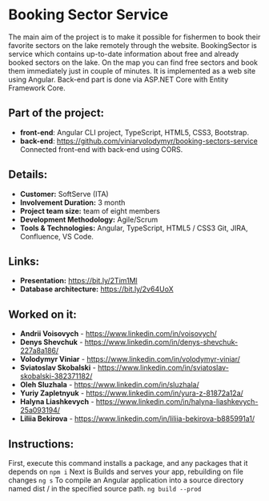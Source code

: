 # Booking Sector Service 
The main aim of the project is to make it possible for fishermen to book their favorite sectors on the lake remotely through the website. BookingSector is service which contains up-to-date information about free and already booked sectors on the lake. On the map you can find free sectors and book them immediately just in couple of minutes. It is implemented as a web site using Angular. Back-end part is done via ASP.NET Core with Entity Framework Core.

## Part of the project: 
  - **front-end**: Angular CLI project, TypeScript, HTML5, CSS3, Bootstrap.
  - **back-end**: https://github.com/viniarvolodymyr/booking-sectors-service <br>
  Connected front-end with back-end using CORS.

## Details:
  - **Customer:** SoftServe (ITA)
  - **Involvement Duration:** 3 month
  - **Project team size:** team of eight members
  - **Development Methodology:** Agile/Scrum
  - **Tools & Technologies:** 
    Angular, TypeScript, HTML5 / CSS3 Git, JIRA, Confluence, VS Code.

## Links:
  - **Presentation:** https://bit.ly/2Tim1Ml
  - **Database architecture:** https://bit.ly/2v64UoX
  
## Worked on it:
  - **Andrii Voisovych** - https://www.linkedin.com/in/voisovych/
  - **Denys Shevchuk** - https://www.linkedin.com/in/denys-shevchuk-227a8a186/
  - **Volodymyr Viniar** - https://www.linkedin.com/in/volodymyr-viniar/
  - **Sviatoslav Skobalski** - https://www.linkedin.com/in/sviatoslav-skobalski-382371182/
  - **Oleh Sluzhala** - https://www.linkedin.com/in/sluzhala/
  - **Yuriy Zapletnyuk** - https://www.linkedin.com/in/yura-z-81872a12a/
  - **Halyna Liashkevych** - https://www.linkedin.com/in/halyna-liashkevych-25a093194/
  - **Liliia Bekirova** - https://www.linkedin.com/in/liliia-bekirova-b885991a1/

## Instructions:
First, execute this command installs a package, and any packages that it depends on
``` npm i ```
Next is Builds and serves your app, rebuilding on file changes
```ng s```
To compile an Angular application into a source directory named dist / in the specified source path.
```ng build --prod```

  
  


